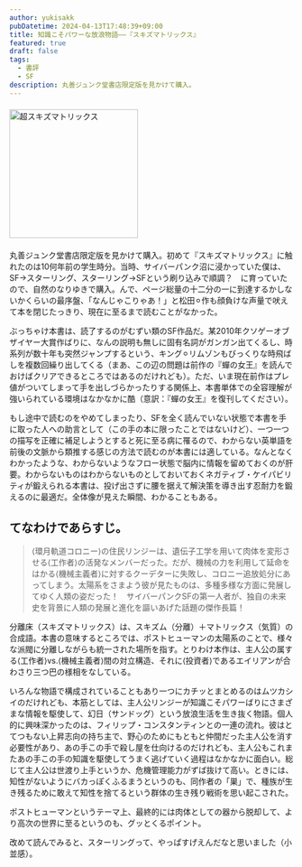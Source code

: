 ```yaml
---
author: yukisakk
pubDatetime: 2024-04-13T17:48:39+09:00
title: 知識こそパワーな放浪物語——『スキズマトリックス』
featured: true
draft: false
tags:
  - 書評
  - SF
description: 丸善ジュンク堂書店限定版を見かけて購入。
---
```


<div style="margin: 20px 0">
<a href="https://www.amazon.co.jp/dp/4150107513/ref=nosim?tag=revbooks03-22" class="inline-block" style="margin: 0; padding: 0; border-width: 0;">     
<img src="https://images-na.ssl-images-amazon.com/images/P/4150107513.09.LZZZZZZZ.jpg" alt="超スキズマトリックス" style="width: 228px; height: auto; border-radius: 0; margin: 0; padding: 0;"> 
</a>
</div>

丸善ジュンク堂書店限定版を見かけて購入。初めて『スキズマトリックス』に触れたのは10何年前の学生時分。当時、サイバーパンク沼に浸かっていた僕は、SF→スターリング、スターリング→SFという刷り込みで順調？　に育っていたので、自然のなりゆきで購入。んで、ページ総量の十二分の一に到達するかしないかくらいの最序盤、「なんじゃこりゃあ！」と松田⚪︎作も顔負けな声量で吠えて本を閉じたっきり、現在に至るまで読むことがなかった。

ぶっちゃけ本書は、読了するのがむずい類のSF作品だ。某2010年クソゲーオブザイヤー大賞作ばりに、なんの説明も無しに固有名詞がガンガン出てくるし、時系列が数十年も突然ジャンプするという、キング⚪︎リムゾンもびっくりな時飛ばしを複数回繰り出してくる（まあ、この辺の問題は前作の『蟬の女王』を読んでおけばクリアできるところではあるのだけれども）。ただ、いま現在前作はプレ値がついてしまって手を出しづらかったりする関係上、本書単体での全容理解が強いられている環境はなかなかに酷（意訳：『蟬の女王』を復刊してください）。

もし途中で読むのをやめてしまったり、SFを全く読んでいない状態で本書を手に取った人への助言として（この手の本に限ったことではないけど）、一つ一つの描写を正確に補足しようとすると死に至る病に罹るので、わからない英単語を前後の文脈から類推する感じの方法で読むのが本書には適している。なんとなくわかったような、わからないようなフロー状態で脳内に情報を留めておくのが肝要。わからないものはわからないものとしておいておくネガティブ・ケイパビリティが鍛えられる本書は、投げ出さずに腰を据えて解決策を導き出す忍耐力を鍛えるのに最適だ。全体像が見えた瞬間、わかることもある。

## てなわけであらすじ。

> ⟨環月軌道コロニー⟩の住民リンジーは、遺伝子工学を用いて肉体を変形させる⟨工作者⟩の活発なメンバーだった。だが、機械の力を利用して延命をはかる⟨機械主義者⟩に対するクーデターに失敗し、コロニー追放処分にあってしまう。太陽系をさまよう彼が見たものは、多種多様な方面に発展してゆく人類の姿だった！　サイバーパンクSFの第一人者が、独自の未来史を背景に人類の発展と進化を謳いあげた話題の傑作長篇！

分離床（スキズマトリックス）は、スキズム（分離）＋マトリックス（気質）の合成語。本書の意味するところでは、ポストヒューマンの太陽系のことで、様々な派閥に分離しながらも統一された場所を指す。とりわけ本作は、主人公の属する⟨工作者⟩vs.⟨機械主義者⟩間の対立構造、それに⟨投資者⟩であるエイリアンが合わさり三つ巴の様相をなしている。

いろんな物語で構成されていることもあり一つにカチッとまとめるのはムツカシイのだけれども、本筋としては、主人公リンジーが知識こそパワーばりにさまざまな情報を駆使して、幻日（サンドッグ）という放浪生活を生き抜く物語。個人的に興味深かったのは、フィリップ・コンスタンティンとの一連の流れ。彼はとてつもない上昇志向の持ち主で、野心のためにもともと仲間だった主人公を消す必要性があり、あの手この手で殺し屋を仕向けるのだけれども、主人公もこれまたあの手この手の知識を駆使してうまく逃げていく過程はなかなかに面白い。総じて主人公は世渡り上手というか、危機管理能力がずば抜けて高い。ときには、知性がないようにバカっぽくふるまうというのも、同作者の「巣」で、種族が生き残るために敢えて知性を捨てるという群体の生き残り戦術を思い起こされた。

ポストヒューマンというテーマ上、最終的には肉体としての器から脱却して、より高次の世界に至るというのも、グッとくるポイント。

改めて読んでみると、スターリングって、やっぱすげえんだなと思いました（小並感）。
